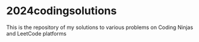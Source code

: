 # 2024codingsolutions

This is the repository of my solutions to various problems on Coding Ninjas and LeetCode platforms

